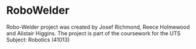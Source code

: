 # RoboWelder

Robo-Welder project was created by Josef Richmond, Reece Holmewood and Alistair Higgins.
The project is part of the coursework for the UTS Subject: Robotics (41013)
